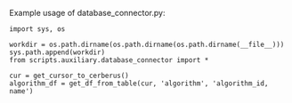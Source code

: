 Example usage of database_connector.py:

    import sys, os
    
    workdir = os.path.dirname(os.path.dirname(os.path.dirname(__file__)))
    sys.path.append(workdir)
    from scripts.auxiliary.database_connector import *

    cur = get_cursor_to_cerberus()
    algorithm_df = get_df_from_table(cur, 'algorithm', 'algorithm_id, name')